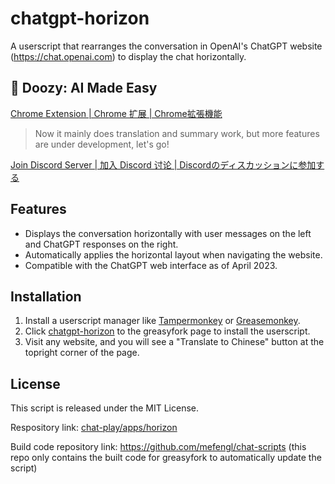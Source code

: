 # chatgpt-horizon

A userscript that rearranges the conversation in OpenAI's ChatGPT website (https://chat.openai.com) to display the chat horizontally.

## 🦜 Doozy: AI Made Easy

[Chrome Extension | Chrome 扩展 | Chrome拡張機能](https://chromewebstore.google.com/detail/doozy-ai-made-easy/okifoaikfmpfcamplcfjkpdnhfodpkil)
> Now it mainly does translation and summary work, but more features are under development, let's go!

[Join Discord Server | 加入 Discord 讨论 | Discordのディスカッションに参加する](https://discord.gg/pwTKpnc2sF)

## Features

- Displays the conversation horizontally with user messages on the left and ChatGPT responses on the right.
- Automatically applies the horizontal layout when navigating the website.
- Compatible with the ChatGPT web interface as of April 2023.

## Installation

1. Install a userscript manager like [Tampermonkey](https://www.tampermonkey.net/) or [Greasemonkey](https://www.greasespot.net/).
2. Click [chatgpt-horizon](https://greasyfork.org/scripts/464285) to the greasyfork page to install the userscript.
3. Visit any website, and you will see a "Translate to Chinese" button at the topright corner of the page.

## License

This script is released under the MIT License.

Respository link: [chat-play/apps/horizon](https://github.com/mefengl/chat-play)

Build code repository link: https://github.com/mefengl/chat-scripts (this repo only contains the built code for greasyfork to automatically update the script)
